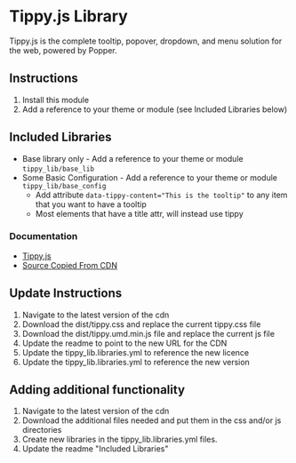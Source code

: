 # Tippy.js Library

Tippy.js is the complete tooltip, popover, dropdown, and menu solution for the web, powered by Popper.

## Instructions

1. Install this module
2. Add a reference to your theme or module (see Included Libraries below)

## Included Libraries
- Base library only - Add a reference to your theme or module `tippy_lib/base_lib`
- Some Basic Configuration - Add a reference to your theme or module `tippy_lib/base_config`
  - Add attribute `data-tippy-content="This is the tooltip"` to any item that you want to have a tooltip
  - Most elements that have a title attr, will instead use tippy

### Documentation

  - [Tippy.js](https://atomiks.github.io/tippyjs/)
  - [Source Copied From CDN](https://unpkg.com/browse/tippy.js@6.3.1/)

## Update Instructions

1. Navigate to the latest version of the cdn
2. Download the dist/tippy.css and replace the current tippy.css file
3. Download the dist/tippy.umd.min.js file and replace the current js file
4. Update the readme to point to the new URL for the CDN
5. Update the tippy_lib.libraries.yml to reference the new licence
6. Update the tippy_lib.libraries.yml to reference the new version

## Adding additional functionality

1. Navigate to the latest version of the cdn
2. Download the additional files needed and put them in the css and/or js directories
3. Create new libraries in the tippy_lib.libraries.yml files.
4. Update the readme "Included Libraries"
